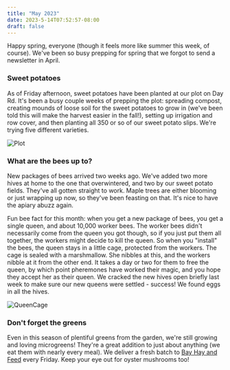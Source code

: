```yaml
---
title: "May 2023"
date: 2023-5-14T07:52:57-08:00
draft: false
---
```


Happy spring, everyone (though it feels more like summer this week, of course). We've been so busy prepping for spring that we forgot to send a newsletter in April. 

### Sweet potatoes

As of Friday afternoon, sweet potatoes have been planted at our plot on Day Rd. It's been a busy couple weeks of prepping the plot: spreading compost, creating mounds of loose soil for the sweet potatoes to grow in (we've been told this will make the harvest easier in the fall!), setting up irrigation and row cover, and then planting all 350 or so of our sweet potato slips. We're trying five different varieties.

![Plot](/images/archive/plot.jpg)


### What are the bees up to?

New packages of bees arrived two weeks ago. We've added two more hives at home to the one that overwintered, and two by our sweet potato fields. They've all gotten straight to work. Maple trees are either blooming or just wrapping up now, so they've been feasting on that. It's nice to have the apiary abuzz again. 

Fun bee fact for this month: when you get a new package of bees, you get a single queen, and about 10,000 worker bees. The worker bees didn't necessarily come from the queen you got though, so if you just put them all together, the workers might decide to kill the queen. So when you "install" the bees, the queen stays in a little cage, protected from the workers. The cage is sealed with a marshmallow. She nibbles at this, and the workers nibble at it from the other end. It takes a day or two for them to free the queen, by which point pheremones have worked their magic, and you hope they accept her as their queen. We cracked the new hives open briefly last week to make sure our new queens were settled - success! We found eggs in all the hives. 

![QueenCage](/images/archive/queen-cage.jpg)


### Don't forget the greens

Even in this season of plentiful greens from the garden, we're still growing and loving microgreens! They're a great addition to just about anything (we eat them with nearly every meal). We deliver a fresh batch to [Bay Hay and Feed](https://bayhayandfeed.com/) every Friday. Keep your eye out for oyster mushrooms too!